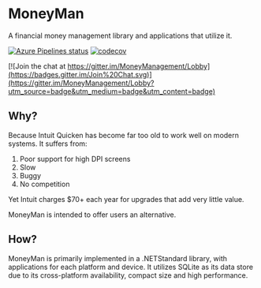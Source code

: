 MoneyMan
========

A financial money management library and applications that utilize it.

[![Azure Pipelines status](https://dev.azure.com/andrewarnott/OSS/_apis/build/status/AArnott.MoneyMan?branchName=main)](https://dev.azure.com/andrewarnott/OSS/_build/latest?definitionId=29&branchName=main)
[![codecov](https://codecov.io/gh/aarnott/moneyman/branch/main/graph/badge.svg)](https://codecov.io/gh/aarnott/moneyman)

[![Join the chat at https://gitter.im/MoneyManagement/Lobby](https://badges.gitter.im/Join%20Chat.svg)](https://gitter.im/MoneyManagement/Lobby?utm_source=badge&utm_medium=badge&utm_content=badge)

## Why?
Because Intuit Quicken has become far too old to work well on modern systems. It suffers from:

1. Poor support for high DPI screens
1. Slow
1. Buggy
1. No competition

Yet Intuit charges $70+ each year for upgrades that add very little value.

MoneyMan is intended to offer users an alternative.

## How?

MoneyMan is primarily implemented in a .NETStandard library, with applications for each platform and device.
It utilizes SQLite as its data store due to its cross-platform availability, compact size and high performance.
